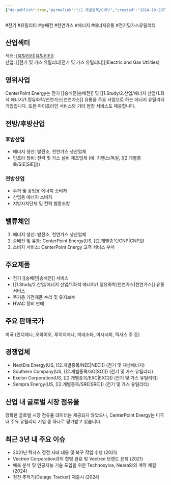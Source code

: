 ```yaml
---
{"dg-publish":true,"permalink":"/2.개별종목/CNP/","created":"2024-10-28T21:13:25.443+09:00","updated":"2025-07-29T21:37:04.488+09:00"}
---
```


#전기 #유틸리티 #송배전 #천연가스 #에너지 #에너지유통 #전기및가스유틸리티 


## 산업섹터

섹터: [[유틸리티\|유틸리티]](Utilities)  
산업: [[전기 및 가스 유틸리티\|전기 및 가스 유틸리티]](Electric and Gas Utilities)

## 영위사업

CenterPoint Energy는 전기 [[송배전\|송배전]] 및 [[1.Study/2.산업/에너지 산업/1.화석 에너지/1.정유화학/천연가스\|천연가스]] 유통을 주요 사업으로 하는 에너지 유틸리티 기업입니다. 또한 파이프라인 서비스와 기타 현장 서비스도 제공합니다.

## 전방/후방산업

### 후방산업

- 에너지 생산: 발전소, 천연가스 생산업체
- 인프라 장비: 전력 및 가스 설비 제조업체 (예: 지멘스(독일, [[2.개별종목/SIE\|SIE]]))

### 전방산업

- 주거 및 상업용 에너지 소비자
- 산업용 에너지 소비자
- 지방자치단체 및 전력 협동조합

## 밸류체인

1. 에너지 생산: 발전소, 천연가스 생산업체
2. 송배전 및 유통: CenterPoint Energy(US, [[2.개별종목/CNP\|CNP]])
3. 소비자 서비스: CenterPoint Energy 고객 서비스 부서

## 주요제품

- 전기 [[송배전\|송배전]] 서비스
- [[1.Study/2.산업/에너지 산업/1.화석 에너지/1.정유화학/천연가스\|천연가스]] 유통 서비스
- 주거용 가전제품 수리 및 유지보수
- HVAC 장비 판매

## 주요 판매국가

미국 (인디애나, 오하이오, 루이지애나, 미네소타, 미시시피, 텍사스 주 등)

## 경쟁업체

- NextEra Energy(US, [[2.개별종목/NEE\|NEE]]) (전기 및 재생에너지)
- Southern Company(US, [[2.개별종목/SO\|SO]]) (전기 및 가스 유틸리티)
- Exelon Corporation(US, [[2.개별종목/EXC\|EXC]]) (전기 및 가스 유틸리티)
- Sempra Energy(US, [[2.개별종목/SRE\|SRE]]) (전기 및 가스 유틸리티)

## 산업 내 글로벌 시장 점유율

정확한 글로벌 시장 점유율 데이터는 제공되지 않았으나, CenterPoint Energy는 미국 내 주요 유틸리티 기업 중 하나로 평가받고 있습니다.

## 최근 3년 내 주요 이슈

- 2021년 텍사스 정전 사태 대응 및 복구 작업 수행 (2021)
- Vectren Corporation과의 합병 완료 및 Vectren 브랜드 은퇴 (2021)
- 예측 분석 및 인공지능 기술 도입을 위한 Technosylva, Neara와의 계약 체결 (2024)
- 정전 추적기(Outage Tracker) 재출시 (2024)